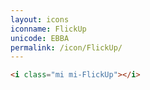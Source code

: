 ```yaml
---
layout: icons
iconname: FlickUp
unicode: EBBA
permalink: /icon/FlickUp/
---
```


``` html
<i class="mi mi-FlickUp"></i>
```
